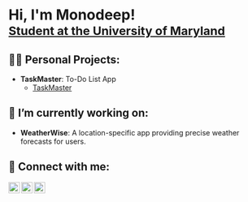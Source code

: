 <h1>Hi, I'm Monodeep! <br/><a href="https://github.com/mchahal7" style="font-size: smaller;">Student at the University of Maryland</a>
  
<h2>👨‍💻 Personal Projects:</h2>

- **TaskMaster**: To-Do List App</b>
  - [TaskMaster](https://github.com/mchahal7/To-Do-List.git)
 
## 🔭 I’m currently working on:
- **WeatherWise**: A location-specific app providing precise weather forecasts for users.

  
<h2> 🤳 Connect with me:</h2>

[<img align="left" alt="JoshMadakor | Twitter" width="22px" src="https://cdn.jsdelivr.net/npm/simple-icons@v3/icons/twitter.svg" />][twitter]
[<img align="left" alt="JoshMadakor | LinkedIn" width="22px" src="https://cdn.jsdelivr.net/npm/simple-icons@v3/icons/linkedin.svg" />][linkedin]
[<img align="left" alt="JoshMadakor | Instagram" width="22px" src="https://cdn.jsdelivr.net/npm/simple-icons@v3/icons/instagram.svg" />][instagram]

[twitter]: https://twitter.com/mchahal_7
[instagram]: https://www.instagram.com/mchahal_7/
[linkedin]: https://www.linkedin.com/in/monodeep-chahal-871355290/


<!--
**joshmadakor1/joshmadakor1** is a ✨ _special_ ✨ repository because its `README.md` (this file) appears on your GitHub profile.

Here are some ideas to get you started:

- 🔭 I’m currently working on ...
- 🌱 I’m currently learning ...
- 👯 I’m looking to collaborate on ...
- 🤔 I’m looking for help with ...
- 💬 Ask me about ...
- 📫 How to reach me: ...
- 😄 Pronouns: ...
- ⚡ Fun fact: ...
-->
